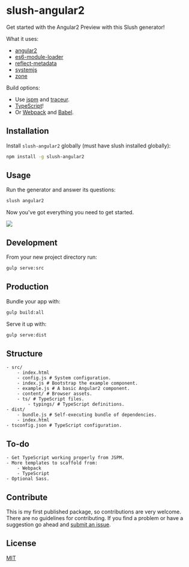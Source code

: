 slush-angular2
==============

Get started with the Angular2 Preview with this Slush generator!

What it uses:
- [angular2](https://www.npmjs.com/package/angular2)
- [es6-module-loader](https://www.npmjs.com/package/es6-module-loader)
- [reflect-metadata](https://www.npmjs.com/package/reflect-metadata)
- [systemjs](https://www.npmjs.com/package/systemjs)
- [zone](https://www.npmjs.com/package/zone.js)
	
Build options:
- Use [jspm](https://jspm.io/) and [traceur](https://www.npmjs.com/package/traceur).
- [TypeScript](https://typescriptlang.org)!
- Or [Webpack](https://webpack.github.io) and [Babel](https://babeljs.io).

## Installation

Install `slush-angular2` globally (must have slush installed globally):

```bash
npm install -g slush-angular2
```

## Usage

Run the generator and answer its questions:

```bash
slush angular2
```

Now you've got everything you need to get started.

![](http://i.imgur.com/85O2cvX.gif)

## Development

From your new project directory run:

```bash
gulp serve:src
```

## Production

Bundle your app with:

```bash
gulp build:all
```

Serve it up with:

```bash
gulp serve:dist
```

## Structure

	- src/
		- index.html
		- config.js # System configuration.
		- index.js # Bootstrap the example component.
		- example.js # A basic Angular2 component.
		- content/ # Browser assets.
		- ts/ # TypeScript files.
			- typings/ # TypeScript definitions.
	- dist/
		- bundle.js # Self-executing bundle of dependencies.
		- index.html
	- tsconfig.json # TypeScript configuration.

## To-do

	- Get TypeScript working properly from JSPM.
	- More templates to scaffold from:
		- Webpack
		- TypeScript
	- Optional Sass. 

## Contribute

This is my first published package, so contributions are very welcome. There are no guidelines for contributing. If you find a problem or have a suggestion go ahead and [submit an issue](https://github.com/thevelourfog/slush-angular2/issues).

## License

[MIT](https://github.com/thevelourfog/slush-angular2/blob/master/LICENSE)

